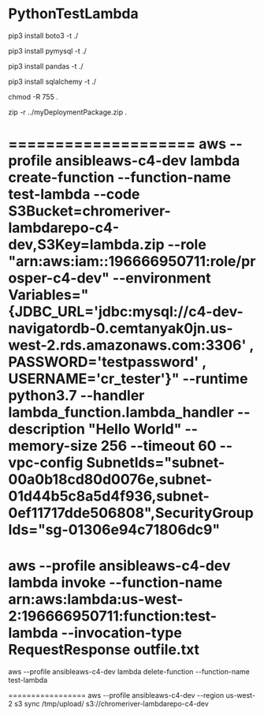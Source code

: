 # PythonTestLambda

pip3 install boto3 -t ./

pip3 install pymysql -t ./

pip3 install pandas -t ./

pip3 install sqlalchemy -t ./

chmod -R 755 .

zip -r ../myDeploymentPackage.zip .


====================
aws --profile ansibleaws-c4-dev  lambda create-function --function-name test-lambda --code S3Bucket=chromeriver-lambdarepo-c4-dev,S3Key=lambda.zip  --role "arn:aws:iam::196666950711:role/prosper-c4-dev"  --environment Variables="{JDBC_URL='jdbc:mysql://c4-dev-navigatordb-0.cemtanyak0jn.us-west-2.rds.amazonaws.com:3306' , PASSWORD='testpassword'  , USERNAME='cr_tester'}" --runtime python3.7 --handler lambda_function.lambda_handler --description "Hello World" --memory-size 256 --timeout 60  --vpc-config SubnetIds="subnet-00a0b18cd80d0076e,subnet-01d44b5c8a5d4f936,subnet-0ef11717dde506808",SecurityGroupIds="sg-01306e94c71806dc9"
======================
aws --profile ansibleaws-c4-dev lambda invoke  --function-name arn:aws:lambda:us-west-2:196666950711:function:test-lambda --invocation-type RequestResponse outfile.txt
=======================
aws --profile ansibleaws-c4-dev  lambda  delete-function --function-name test-lambda

=================
aws --profile ansibleaws-c4-dev --region us-west-2 s3 sync /tmp/upload/ s3://chromeriver-lambdarepo-c4-dev
